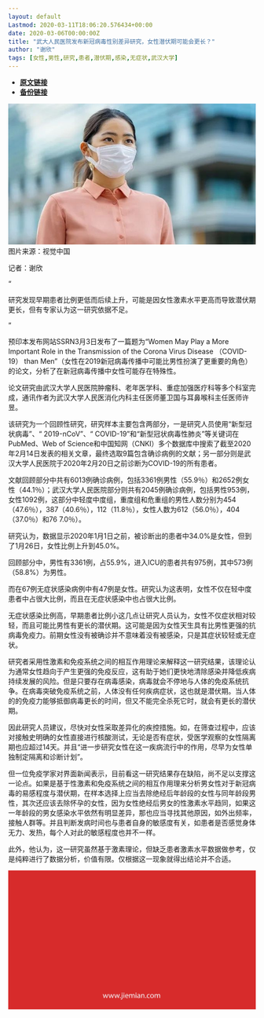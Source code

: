 ```yaml
---
layout: default
Lastmod: 2020-03-11T18:06:20.576434+00:00
date: 2020-03-06T00:00:00Z
title: "武大人民医院发布新冠病毒性别差异研究，女性潜伏期可能会更长？"
author: "谢欣"
tags: [女性,男性,研究,患者,潜伏期,感染,无症状,武汉大学]
---
```


* [**原文链接**](https://mp.weixin.qq.com/s/68pcRHN6UshYAiEvAp8pHQ)
* [**备份链接**](http://archive.today/Cfyzv)


![](/images/post/a4427cac3ae603453039401cbfc56aa2.jpg)图片来源：视觉中国

记者：谢欣  

“

  

研究发现早期患者比例更低而后续上升，可能是因女性激素水平更高而导致潜伏期更长，但有专家认为这一研究依据不足。

  

”

预印本发布网站SSRN3月3日发布了一篇题为“Women May Play a More Important Role in the Transmission of the Corona Virus Disease （COVID-19） than Men”（女性在2019新冠病毒传播中可能比男性扮演了更重要的角色）的论文，分析了在新冠病毒传播中女性可能存在特殊性。  

论文研究由武汉大学人民医院肿瘤科、老年医学科、重症加强医疗科等多个科室完成，通讯作者为武汉大学人民医消化内科主任医师董卫国与耳鼻喉科主任医师许昱。

该研究为一个回顾性研究，研究样本主要包含两部分，一是研究人员使用“新型冠状病毒”、“ 2019-nCoV”、“ COVID-19”和“新型冠状病毒性肺炎”等关键词在PubMed、Web of Science和中国知网（CNKI）多个数据库中搜索了截至2020年2月14日发表的相关文章，最终选取9篇包含确诊病例的文献；另一部分则是武汉大学人民医院于2020年2月20日之前诊断为COVID-19的所有患者。

文献回顾部分中共有6013例确诊病例，包括3361例男性（55.9％）和2652例女性（44.1％）；武汉大学人民医院部分则共有2045例确诊病例，包括男性953例，女性1092例，这部分中轻度中度组，重度组和危重组的男性人数分别为454（47.6％），387（40.6％），112（11.8％），女性人数为612（56.0％），404（37.0％）和76 7.0％）。

研究认为，数据显示2020年1月1日之前，被诊断出的患者中34.0%是女性，但到了1月26日，女性比例上升到45.0%。

回顾部分中，男性有3361例，占55.9%，进入ICU的患者共有975例，其中573例（58.8%）为男性。

而在67例无症状感染病例中有47例是女性。研究认为这表明，女性不仅在轻中度患者中占很大比例，而且在无症状感染中也占很大比例。

无症状感染比例高，早期患者比例小这几点让研究人员认为，女性不仅症状相对较轻，而且可能比男性有更长的潜伏期。这可能是因为女性天生具有比男性更强的抗病毒免疫力。前期女性没有被确诊并不意味着没有被感染，只是其症状较轻或无症状。

研究者采用性激素和免疫系统之间的相互作用理论来解释这一研究结果，该理论认为通常女性趋向于产生更强的免疫反应，这有助于她们更快地清除感染并降低疾病持续发展的风险。但是只要存在病毒感染，病毒就会不停地与人体的免疫系统抗争。在病毒突破免疫系统之前，人体没有任何疾病症状，这也就是潜伏期。当人体的的免疫力能够抵御病毒更长的时间，但又不能完全杀死它时，就会有更长的潜伏期。

因此研究人员建议，尽快对女性采取差异化的疾控措施。如，在筛查过程中，应该对接触史明确的女性直接进行核酸测试，无论是否有症状，受医学观察的女性隔离期也应超过14天。并且“进一步研究女性在这一疾病流行中的作用，尽早为女性单独制定隔离和诊断计划”。

但一位免疫学家对界面新闻表示，目前看这一研究结果存在缺陷，尚不足以支撑这一论点。如果是基于性激素和免疫系统之间的相互作用理来分析男女性对于新冠病毒的易感程度与潜伏期，在样本选择上应当去除绝经后年龄段的女性与同年龄段男性，其次还应该去除怀孕的女性，因为女性绝经后男女的性激素水平趋同，如果这一年龄段的男女感染水平依然有明显差异，那也应当寻找其他原因，如外出频率，接触人群等。并且判断发病时间也与患者自身的敏感度有关，如患者是否感觉身体无力、发热，每个人对此的敏感程度也并不一样。

此外，他认为，这一研究虽然基于激素理论，但缺乏患者激素水平数据做参考，仅是纯粹进行了数据分析，价值有限。仅根据这一现象就得出结论并不合适。

![](/images/post/3ef9527fd7edfb43b0c70486c7a956af.jpg)

